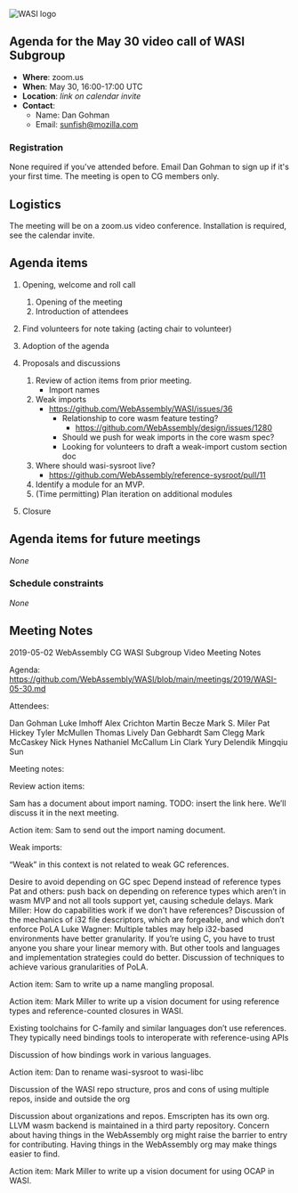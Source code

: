 ![WASI logo](https://raw.githubusercontent.com/WebAssembly/WASI/main/WASI.png)

## Agenda for the May 30 video call of WASI Subgroup

- **Where**: zoom.us
- **When**: May 30, 16:00-17:00 UTC
- **Location**: *link on calendar invite*
- **Contact**:
    - Name: Dan Gohman
    - Email: sunfish@mozilla.com

### Registration

None required if you've attended before. Email Dan Gohman to sign up if it's
your first time. The meeting is open to CG members only.

## Logistics

The meeting will be on a zoom.us video conference.
Installation is required, see the calendar invite.

## Agenda items

1. Opening, welcome and roll call
    1. Opening of the meeting
    1. Introduction of attendees
1. Find volunteers for note taking (acting chair to volunteer)
1. Adoption of the agenda
1. Proposals and discussions
    1. Review of action items from prior meeting.
        - Import names
    1. Weak imports
        - https://github.com/WebAssembly/WASI/issues/36
           - Relationship to core wasm feature testing?
              - https://github.com/WebAssembly/design/issues/1280
           - Should we push for weak imports in the core wasm spec?
           - Looking for volunteers to draft a weak-import custom section doc
    1. Where should wasi-sysroot live?
        - https://github.com/WebAssembly/reference-sysroot/pull/11
    1. Identify a module for an MVP.
    1. (Time permitting) Plan iteration on additional modules

1. Closure

## Agenda items for future meetings

*None*

### Schedule constraints

*None*

## Meeting Notes

2019-05-02 WebAssembly CG WASI Subgroup Video Meeting Notes

Agenda: https://github.com/WebAssembly/WASI/blob/main/meetings/2019/WASI-05-30.md

Attendees:

Dan Gohman
Luke Imhoff
Alex Crichton
Martin Becze
Mark S. Miler
Pat Hickey
Tyler McMullen
Thomas Lively
Dan Gebhardt
Sam Clegg
Mark McCaskey
Nick Hynes
Nathaniel McCallum
Lin Clark
Yury Delendik
Mingqiu Sun


Meeting notes:

Review action items:

Sam has a document about import naming. TODO: insert the link here. We’ll discuss it in the next meeting.

Action item: Sam to send out the import naming document.

Weak imports:

“Weak” in this context is not related to weak GC references.

Desire to avoid depending on GC spec
Depend instead of reference types
Pat and others: push back on depending on reference types which aren’t in wasm MVP and not all tools support yet, causing schedule delays.
Mark Miller: How do capabilities work if we don’t have references?
Discussion of the mechanics of i32 file descriptors, which are forgeable, and which don’t enforce PoLA
Luke Wagner: Multiple tables may help i32-based environments have better granularity.
If you’re using C, you have to trust anyone you share your linear memory with. But other tools and languages and implementation strategies could do better.
Discussion of techniques to achieve various granularities of PoLA.


Action item: Sam to write up a name mangling proposal.

Action item: Mark Miller to write up a vision document for using reference types and reference-counted closures in WASI.

Existing toolchains for C-family and similar languages don’t use references. They typically need bindings tools to interoperate with reference-using APIs

Discussion of how bindings work in various languages.


Action item: Dan to rename wasi-sysroot to wasi-libc

Discussion of the WASI repo structure, pros and cons of using multiple repos, inside and outside the org

Discussion about organizations and repos. Emscripten has its own org. LLVM wasm backend is maintained in a third party repository. Concern about having things in the WebAssembly org might raise the barrier to entry for contributing. Having things in the WebAssembly org may make things easier to find.

Action item: Mark Miller to write up a vision document for using OCAP in WASI.
